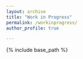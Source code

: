 ```yaml
---
layout: archive
title: "Work in Progress"
permalink: /workinprogress/
author_profile: true

---
```


{% include base_path %}


